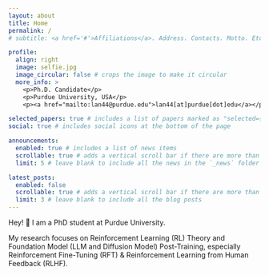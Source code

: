 ```yaml
---
layout: about
title: Home
permalink: /
# subtitle: <a href='#'>Affiliations</a>. Address. Contacts. Motto. Etc.

profile:
  align: right
  image: selfie.jpg
  image_circular: false # crops the image to make it circular
  more_info: >
    <p>Ph.D. Candidate</p>
    <p>Purdue University, USA</p>
    <p><a href="mailto:lan44@purdue.edu">lan44[at]purdue[dot]edu</a></p>

selected_papers: true # includes a list of papers marked as "selected={true}"
social: true # includes social icons at the bottom of the page

announcements:
  enabled: true # includes a list of news items
  scrollable: true # adds a vertical scroll bar if there are more than 3 news items
  limit: 5 # leave blank to include all the news in the `_news` folder

latest_posts:
  enabled: false
  scrollable: true # adds a vertical scroll bar if there are more than 3 new posts items
  limit: 3 # leave blank to include all the blog posts
---
```


Hey! 👋 I am a PhD student at Purdue University.

My research focuses on Reinforcement Learning (RL) Theory and Foundation Model (LLM and Diffusion Model) Post-Training, especially Reinforcement Fine-Tuning (RFT) & Reinforcement Learning from Human Feedback (RLHF).
